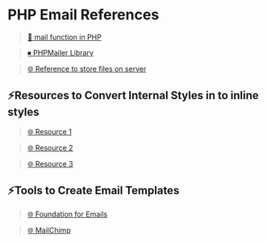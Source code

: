 # PHP Email References

> [📧 mail function in PHP](https://www.php.net/manual/en/function.mail.php)

> [⏹ PHPMailer Library](https://github.com/PHPMailer/PHPMailer)

> [🌐 Reference to store files on server](https://blog.filestack.com/thoughts-and-knowledge/php-file-upload/)

## ⚡Resources to Convert Internal Styles in to inline styles

> [🌐 Resource 1](https://www.campaignmonitor.com/resources/tools/css-inliner/)

> [🌐 Resource 2](https://putsmail.com/inliner)

> [🌐 Resource 3](https://templates.mailchimp.com/resources/inline-css/)

## ⚡Tools to Create Email Templates

> [🌐 Foundation for Emails](https://get.foundation/emails.html)

> [🌐 MailChimp](https://mailchimp.com/)
